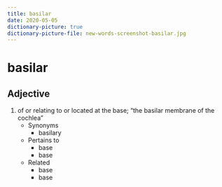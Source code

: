 ```yaml
---
title: basilar
date: 2020-05-05
dictionary-picture: true
dictionary-picture-file: new-words-screenshot-basilar.jpg
---
```



# basilar


## Adjective

1. of or relating to or located at the base; “the basilar membrane of the cochlea”
	- Synonyms
		- basilary
	- Pertains to
		- base
		- base
	- Related
		- base
		- base